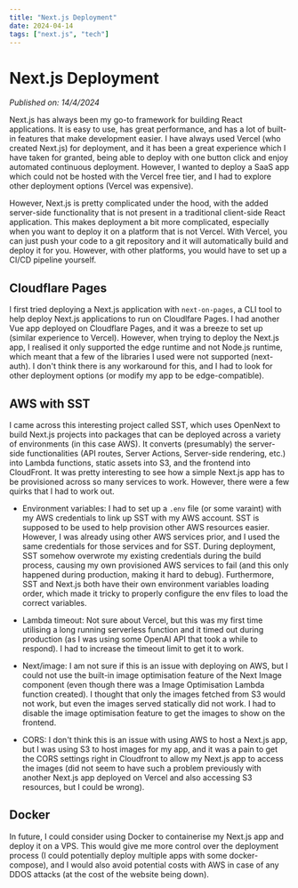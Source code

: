 ```yaml
---
title: "Next.js Deployment"
date: 2024-04-14
tags: ["next.js", "tech"]
---
```


# Next.js Deployment

_Published on: 14/4/2024_

Next.js has always been my go-to framework for building React applications. It is easy to use, has great performance, and has a lot of built-in features that make development easier. I have always used Vercel (who created Next.js) for deployment, and it has been a great experience which I have taken for granted, being able to deploy with one button click and enjoy automated continuous deployment. However, I wanted to deploy a SaaS app which could not be hosted with the Vercel free tier, and I had to explore other deployment options (Vercel was expensive).

However, Next.js is pretty complicated under the hood, with the added server-side functionality that is not present in a traditional client-side React application. This makes deployment a bit more complicated, especially when you want to deploy it on a platform that is not Vercel. With Vercel, you can just push your code to a git repository and it will automatically build and deploy it for you. However, with other platforms, you would have to set up a CI/CD pipeline yourself.

## Cloudflare Pages

I first tried deploying a Next.js application with `next-on-pages`, a CLI tool to help deploy Next.js applications to run on Cloudlfare Pages. I had another Vue app deployed on Cloudflare Pages, and it was a breeze to set up (similar experience to Vercel). However, when trying to deploy the Next.js app, I realised it only supported the edge runtime and not Node.js runtime, which meant that a few of the libraries I used were not supported (next-auth). I don't think there is any workaround for this, and I had to look for other deployment options (or modify my app to be edge-compatible).

## AWS with SST

I came across this interesting project called SST, which uses OpenNext to build Next.js projects into packages that can be deployed across a variety of environments (in this case AWS). It converts (presumably) the server-side functionalities (API routes, Server Actions, Server-side rendering, etc.) into Lambda functions, static assets into S3, and the frontend into CloudFront. It was pretty interesting to see how a simple Next.js app has to be provisioned across so many services to work. However, there were a few quirks that I had to work out.

- Environment variables: I had to set up a `.env` file (or some varaint) with my AWS credentials to link up SST with my AWS account. SST is supposed to be used to help provision other AWS resources easier. However, I was already using other AWS services prior, and I used the same credentials for those services and for SST. During deployment, SST somehow overwrote my existing credentials during the build process, causing my own provisioned AWS services to fail (and this only happened during production, making it hard to debug). Furthermore, SST and Next.js both have their own environment variables loading order, which made it tricky to properly configure the env files to load the correct variables.

- Lambda timeout: Not sure about Vercel, but this was my first time utilising a long running serverless function and it timed out during production (as I was using some OpenAI API that took a while to respond). I had to increase the timeout limit to get it to work.

- Next/image: I am not sure if this is an issue with deploying on AWS, but I could not use the built-in image optimisation feature of the Next Image component (even though there was a Image Optimisation Lambda function created). I thought that only the images fetched from S3 would not work, but even the images served statically did not work. I had to disable the image optimisation feature to get the images to show on the frontend.

- CORS: I don't think this is an issue with using AWS to host a Next.js app, but I was using S3 to host images for my app, and it was a pain to get the CORS settings right in Cloudfront to allow my Next.js app to access the images (did not seem to have such a problem previously with another Next.js app deployed on Vercel and also accessing S3 resources, but I could be wrong).

## Docker

In future, I could consider using Docker to containerise my Next.js app and deploy it on a VPS. This would give me more control over the deployment process (I could potentially deploy multiple apps with some docker-compose), and I would also avoid potential costs with AWS in case of any DDOS attacks (at the cost of the website being down).
